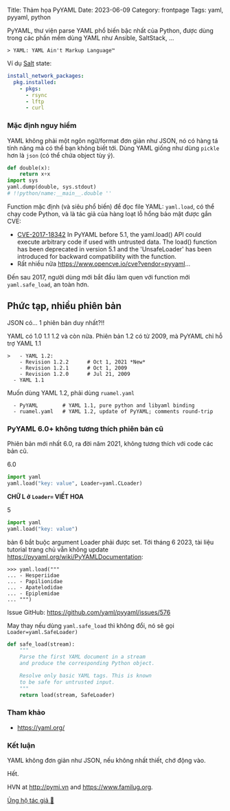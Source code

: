 Title: Thảm họa PyYAML
Date: 2023-06-09
Category: frontpage
Tags: yaml, pyyaml, python

PyYAML, thư viện parse YAML phổ biến bậc nhất của Python, được dùng trong các phần mềm dùng YAML như Ansible, SaltStack, ...

```
> YAML: YAML Ain't Markup Language™
```

Ví dụ [Salt](https://docs.saltproject.io) state:
```yaml
install_network_packages:
  pkg.installed:
    - pkgs:
      - rsync
      - lftp
      - curl
```

### Mặc định nguy hiểm
YAML không phải một ngôn ngữ/format đơn giản như JSON, nó có hàng tá tính năng mà có thể bạn không biết tới. Dùng YAML giống như dùng `pickle` hơn là `json` (có thể chứa object tùy ý).

```py
def double(x):
    return x+x
import sys
yaml.dump(double, sys.stdout)
# !!python/name:__main__.double ''
```

Function mặc định (và siêu phổ biến) để đọc file YAML: `yaml.load`, có thể chạy code Python, và là tác giả của hàng loạt lỗ hổng bảo mật được gắn CVE:

- [CVE-2017-18342](https://cve.mitre.org/cgi-bin/cvename.cgi?name=CVE-2017-18342) In PyYAML before 5.1, the yaml.load() API could execute arbitrary code if used with untrusted data. The load() function has been deprecated in version 5.1 and the 'UnsafeLoader' has been introduced for backward compatibility with the function.
- Rất nhiều nữa <https://www.opencve.io/cve?vendor=pyyaml>...

Đến sau 2017, người dùng mới bắt đầu làm quen với function mới `yaml.safe_load`, an toàn hơn.

## Phức tạp, nhiều phiên bản
JSON có... 1 phiên bản duy nhất?!!

YAML có 1.0 1.1 1.2 và còn nữa.
Phiên bản 1.2 có từ 2009, mà PyYAML chỉ hỗ trợ YAML 1.1

```
>   - YAML 1.2:
    - Revision 1.2.2      # Oct 1, 2021 *New*
    - Revision 1.2.1      # Oct 1, 2009
    - Revision 1.2.0      # Jul 21, 2009
  - YAML 1.1
```

Muốn dùng YAML 1.2, phải dùng `ruamel.yaml`

```
  - PyYAML        # YAML 1.1, pure python and libyaml binding
  - ruamel.yaml   # YAML 1.2, update of PyYAML; comments round-trip
```

### PyYAML 6.0+ không tương thích phiên bản cũ
Phiên bản mới nhất 6.0, ra đời năm 2021, không tương thích với code các bản cũ.

6.0

```py
import yaml
yaml.load("key: value", Loader=yaml.CLoader)
```
**CHỮ L ở `Loader=` VIẾT HOA**

5
```py
import yaml
yaml.load("key: value")
```

bản 6 bắt buộc argument Loader phải được set. Tới tháng 6 2023, tài liệu tutorial trang chủ vẫn không update <https://pyyaml.org/wiki/PyYAMLDocumentation>:

```
>>> yaml.load("""
... - Hesperiidae
... - Papilionidae
... - Apatelodidae
... - Epiplemidae
... """)
```

Issue GitHub: <https://github.com/yaml/pyyaml/issues/576>

May thay nếu dùng `yaml.safe_load` thì không đổi, nó sẽ gọi `Loader=yaml.SafeLoader)`

```py
def safe_load(stream):
    """
    Parse the first YAML document in a stream
    and produce the corresponding Python object.

    Resolve only basic YAML tags. This is known
    to be safe for untrusted input.
    """
    return load(stream, SafeLoader)
```

### Tham khảo
- <https://yaml.org/>

### Kết luận
YAML không đơn giản như JSON, nếu không nhất thiết, chớ động vào.

Hết.

HVN at <http://pymi.vn> and <https://www.familug.org>.

[Ủng hộ tác giả 🍺](https://www.familug.org/p/ung-ho.html)
